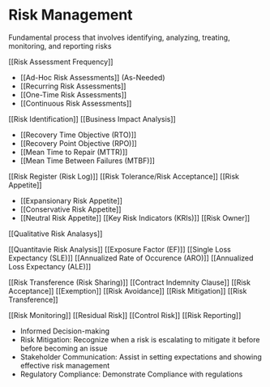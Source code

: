 # Risk Management

Fundamental process that involves identifying, analyzing, treating, monitoring, and reporting risks

[[Risk Assessment Frequency]]
- [[Ad-Hoc Risk Assessments]] (As-Needed)
- [[Recurring Risk Assessments]]
- [[One-Time Risk Assessments]]
- [[Continuous Risk Assessments]]

[[Risk Identification]]
[[Business Impact Analysis]]
- [[Recovery Time Objective (RTO)]]
- [[Recovery Point Objective (RPO)]]
- [[Mean Time to Repair (MTTR)]]
- [[Mean Time Between Failures (MTBF)]]

[[Risk Register (Risk Log)]]
[[Risk Tolerance/Risk Acceptance]]
[[Risk Appetite]]
- [[Expansionary Risk Appetite]]
- [[Conservative Risk Appetite]]
- [[Neutral Risk Appetite]]
[[Key Risk Indicators (KRIs)]]
[[Risk Owner]]

[[Qualitative Risk Analasys]]

[[Quantitavie Risk Analysis]]
[[Exposure Factor (EF)]]
[[Single Loss Expectancy (SLE)]]
[[Annualized Rate of Occurence (ARO)]]
[[Annualized Loss Expectancy (ALE)]]

[[Risk Transference (Risk Sharing)]]
[[Contract Indemnity Clause]]
[[Risk Acceptance]]
[[Exemption]]
[[Risk Avoidance]]
[[Risk Mitigation]]
[[Risk Transference]]

[[Risk Monitoring]]
[[Residual Risk]]
[[Control Risk]]
[[Risk Reporting]]

- Informed Decision-making
- Risk Mitigation: Recognize when a risk is escalating to mitigate it before before becoming an issue
- Stakeholder Communication: Assist in setting expectations and showing effective risk management
- Regulatory Compliance: Demonstrate Compliance with regulations